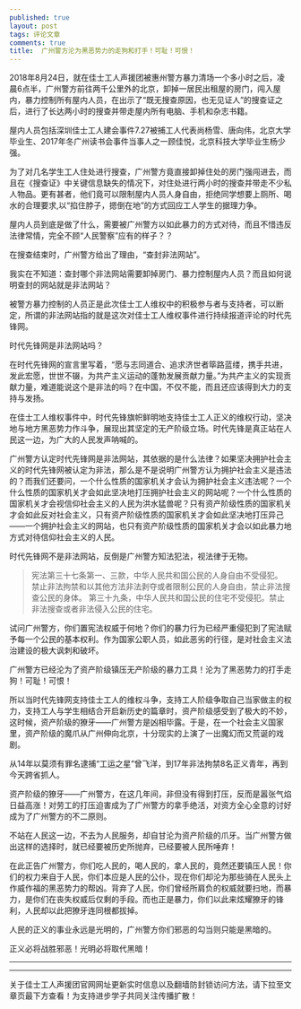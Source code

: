 ```yaml
---
published: true
layout: post
tags: 评论文章
comments: true
title:  广州警方沦为黑恶势力的走狗和打手！可耻！可恨！
---
```


2018年8月24日，就在佳士工人声援团被惠州警方暴力清场一个多小时之后，凌晨6点半，广州警方前往两千公里外的北京，卸掉一居民出租屋的房门，闯入屋内，暴力控制所有屋内人员，在出示了“既无搜查原因，也无见证人”的搜查证之后，进行了长达两小时的搜查并带走屋内所有电脑、手机和杂志书籍。

屋内人员包括深圳佳士工人建会事件7.27被捕工人代表尚杨雪、唐向伟，北京大学毕业生、2017年冬广州读书会事件当事人之一顾佳悦，北京科技大学毕业生杨少强。

为了对几名学生工人住处进行搜查，广州警方竟直接卸掉住处的房门强闯进去，而且在《搜查证》中关键信息缺失的情况下，对住处进行两小时的搜查并带走不少私人物品。更有甚者，他们竟可以限制屋内人员人身自由，拒绝同学想要上厕所、喝水的合理要求,以“掐住脖子，摁倒在地”的方式回应工人学生的据理力争。

屋内人员到底是做了什么，需要被广州警方以如此暴力的方式对待，而且不惜违反法律常情，完全不顾“人民警察”应有的样子？？

在搜查结束时，广州警方给出了理由，“查封非法网站”。

我实在不知道：查封哪个非法网站需要卸掉房门、暴力控制屋内人员？而且如何说明查封的网站就是非法网站？

被警方暴力控制的人员正是此次佳士工人维权中的积极参与者与支持者，可以断定，所谓的非法网站指的就是这次对佳士工人维权事件进行持续报道评论的时代先锋网。

时代先锋网是非法网站吗？

在时代先锋网的宣言里写着，“愿与志同道合、追求济世者筚路蓝缕，携手共进，发此宏愿，世世不辍，为共产主义运动的蓬勃发展贡献力量。”为共产主义的实现贡献力量，难道能说这个是非法的吗？在中国，不仅不能，而且还应该得到大力的支持与发扬。

在佳士工人维权事件中，时代先锋旗帜鲜明地支持佳士工人正义的维权行动，坚决地与地方黑恶势力作斗争，展现出其坚定的无产阶级立场。时代先锋是真正站在人民这一边，为广大的人民发声呐喊的。

广州警方认定时代先锋网是非法网站，其依据的是什么法律？如果坚决拥护社会主义的时代先锋网被认定为非法，那么是不是说明广州警方认为拥护社会主义是违法的？而我们还要问，一个什么性质的国家机关才会认为拥护社会主义违法呢？一个什么性质的国家机关才会如此坚决地打压拥护社会主义的网站呢？一个什么性质的国家机关才会视信仰社会主义的人民为洪水猛兽呢？只有资产阶级性质的国家机关才会如此反对社会主义，只有资产阶级性质的国家机关才会如此坚决地打压异己——一个拥护社会主义的网站，也只有资产阶级性质的国家机关才会以如此暴力地方式对待信仰社会主义的人民。

时代先锋网不是非法网站，反倒是广州警方知法犯法，视法律于无物。

>宪法第三十七条第一、三款，中华人民共和国公民的人身自由不受侵犯。
禁止非法拘禁和以其他方法非法剥夺或者限制公民的人身自由，禁止非法搜查公民的身体。
第三十九条，中华人民共和国公民的住宅不受侵犯。禁止非法搜查或者非法侵入公民的住宅。

试问广州警方，你们置宪法权威于何地？你们的暴力行为已经严重侵犯到了宪法赋予每一个公民的基本权利。作为国家公职人员，如此恶劣的行径，是对社会主义法治建设的极大讽刺和破坏。

广州警方已经沦为了资产阶级镇压无产阶级的暴力工具！沦为了黑恶势力的打手走狗！可耻！可恨！

所以当时代先锋网支持佳士工人的维权斗争，支持工人阶级争取自己当家做主的权力，支持工人与学生相结合开启新历史的篇章时，资产阶级感受到了极大的不妙，这时候，资产阶级的獠牙——广州警方是凶相毕露。于是，在一个社会主义国家里，资产阶级的魔爪从广州伸向北京，十分现实的上演了一出魔幻而又荒诞的戏剧。

从14年以莫须有罪名逮捕“工运之星”曾飞洋，到17年非法拘禁8名正义青年，再到今天跨省抓人。

资产阶级的獠牙——广州警方，在这几年间，非但没有得到打压，反而是嚣张气焰日益高涨！对劳工的打压迫害成为了广州警方的拿手绝活，对资方全心全意的讨好成为了广州警方的不二原则。

不站在人民这一边，不去为人民服务，却自甘沦为资产阶级的爪牙。当广州警方做出这样的选择时，就已经要被历史所抛弃，已经要被人民所唾弃！

在此正告广州警方，你们吃人民的，喝人民的，拿人民的，竟然还要镇压人民！你们的权力来自于人民，你们本应是人民的公仆，现在你们却沦为那些骑在人民头上作威作福的黑恶势力的帮凶。背弃了人民，你们曾经所肩负的权威就要扫地，而暴力，是你们在丧失权威后仅剩的手段。而也正是暴力，你们以此来炫耀獠牙的锋利，人民却以此把獠牙连同根都拔掉。

人民的正义的事业永远是光明的，广州警方你们邪恶的勾当则只能是黑暗的。

正义必将战胜邪恶！光明必将取代黑暗！


---

---
关于佳士工人声援团官网网址更新实时信息以及翻墙防封锁访问方法，请下拉至文章页最下方查看！为支持进步学子共同关注传播扩散！

